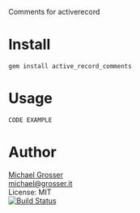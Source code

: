 Comments for activerecord

Install
=======

    gem install active_record_comments

Usage
=====

    CODE EXAMPLE

Author
======
[Michael Grosser](http://grosser.it)<br/>
michael@grosser.it<br/>
License: MIT<br/>
[![Build Status](https://travis-ci.org/grosser/active_record_comments.png)](https://travis-ci.org/grosser/active_record_comments)
